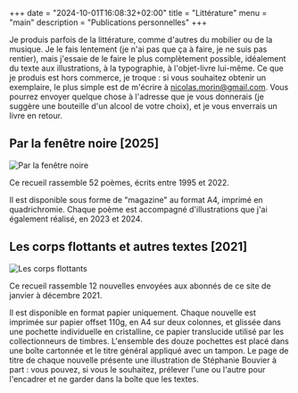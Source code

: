 +++
date = "2024-10-01T16:08:32+02:00"
title = "Littérature"
menu = "main"
description = "Publications personnelles"
+++



Je produis parfois de la littérature, comme d'autres du mobilier ou de la musique. Je le fais lentement (je n'ai pas que ça à faire, je ne suis pas rentier), mais j'essaie de le faire le plus complètement possible, idéalement du texte aux illustrations, à la typographie, à l'objet-livre lui-même. Ce que je produis est hors commerce, je troque : si vous souhaitez obtenir un exemplaire, le plus simple est de m'écrire à nicolas.morin@gmail.com. Vous pourrez envoyer quelque chose à l'adresse que je vous donnerais (je suggère une bouteille d'un alcool de votre choix), et je vous enverrais un livre en retour.

## Par la fenêtre noire [2025]

![Par la fenêtre noire](/img/fenetre-noire.png)

Ce recueil rassemble 52 poèmes, écrits entre 1995 et 2022.

Il est disponible sous forme de "magazine" au format A4, imprimé en quadrichromie. Chaque poème est accompagné d'illustrations que j'ai également réalisé, en 2023 et 2024.

## Les corps flottants et autres textes [2021]

![Les corps flottants](/img/CorpsFlottantsPORTRAIT.jpg)

Ce recueil rassemble 12 nouvelles envoyées aux abonnés de ce site de janvier à décembre 2021.

Il est disponible en format papier uniquement. Chaque nouvelle est imprimée sur papier offset 110g, en A4 sur deux colonnes, et glissée dans une pochette individuelle en cristalline, ce papier translucide utilisé par les collectionneurs de timbres. L'ensemble des douze pochettes est placé dans une boîte cartonnée et le titre général appliqué avec un tampon. Le page de titre de chaque nouvelle présente une illustration de Stéphanie Bouvier à part : vous pouvez, si vous le souhaitez, prélever l'une ou l'autre pour l'encadrer et ne garder dans la boîte que les textes.
